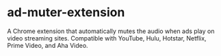 # ad-muter-extension
A Chrome extension that automatically mutes the audio when ads play on video streaming sites. Compatible with YouTube, Hulu, Hotstar, Netflix, Prime Video, and Aha Video.
